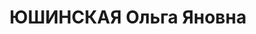 ---
title: ЮШИНСКАЯ Ольга Яновна
description: 'Род. в 1893, г. Старая Русса, русская, обр.: среднее, б/п. Проживала:
  Новгородская обл., Старорусский р-н, г. Старая Русса. Домохозяйка

  Приговор: 30.04.1937 – 10 лет'
---